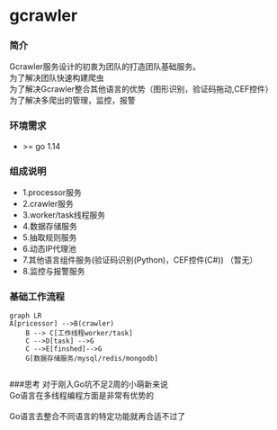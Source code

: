 # gcrawler

### 简介
  Gcrawler服务设计的初衷为团队的打造团队基础服务。<br>
  为了解决团队快速构建爬虫<br>
  为了解决Gcrawler整合其他语言的优势（图形识别，验证码拖动,CEF控件）<br>
  为了解决多爬出的管理，监控，报警 <br>

### 环境需求
* \>= go 1.14

### 组成说明
 * 1.processor服务
 * 2.crawler服务
 * 3.worker/task线程服务   
 * 4.数据存储服务
 * 5.抽取规则服务
 * 6.动态IP代理池
 * 7.其他语言组件服务(验证码识别(Python)，CEF控件(C#)) （暂无）
 * 8.监控与报警服务 


### 基础工作流程

```mermaid
graph LR
A[pricessor] -->B(crawler)
    B --> C[工作线程worker/task]
    C -->D[task] -->G
    C -->E[finshed]-->G
    G[数据存储服务/mysql/redis/mongodb]
    
```

###思考
 对于刚入Go坑不足2周的小萌新来说<br/>
 Go语言在多线程编程方面是非常有优势的<br/>     
 Go语言去整合不同语言的特定功能就再合适不过了

 
